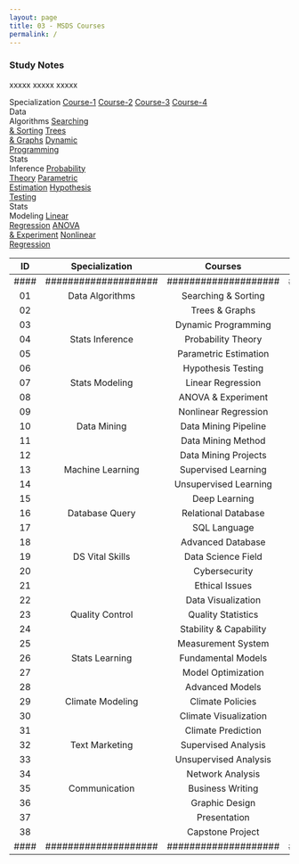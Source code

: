 ```yaml
---
layout: page
title: 03 - MSDS Courses
permalink: /
---
```


<h3>Study Notes</h3>

xxxxx xxxxx xxxxx

<div>
  <span class="cour">Specialization</span>
  <a href="/03-MSDS-Courses/MSDS01/" class="spec">Course-1</a>
  <a href="/03-MSDS-Courses/MSDS02/" class="spec">Course-2</a>
  <a href="/03-MSDS-Courses/MSDS03/" class="spec">Course-3</a>
  <a href="/03-MSDS-Courses/MSDS03/" class="spec">Course-4</a>
</div>

<div>
  <span class="spec">Data<br>Algorithms</span>
  <a href="/03-MSDS-Courses/MSDS01/" class="cour">Searching<br>& Sorting</a>
  <a href="/03-MSDS-Courses/MSDS02/" class="cour">Trees<br>& Graphs</a>
  <a href="/03-MSDS-Courses/MSDS03/" class="cour">Dynamic<br>Programming</a>
</div>

<div>
  <span class="spec">Stats<br>Inference</span>
  <a href="/03-MSDS-Courses/MSDS04/" class="cour">Probability<br>Theory</a>
  <a href="/03-MSDS-Courses/MSDS05/" class="cour">Parametric<br>Estimation</a>
  <a href="/03-MSDS-Courses/MSDS06/" class="cour">Hypothesis<br>Testing</a>
</div>

<div>
  <span class="spec">Stats<br>Modeling</span>
  <a href="/03-MSDS-Courses/MSDS07/" class="cour">Linear<br>Regression</a>
  <a href="/03-MSDS-Courses/MSDS08/" class="cour">ANOVA<br>& Experiment</a>
  <a href="/03-MSDS-Courses/MSDS09/" class="cour">Nonlinear<br>Regression</a>
</div>

| ID | Specialization     | Courses            | Link   |
|:--:|:------------------:|:------------------:|:------:|
|####|####################|####################|#####|
| 01 | Data Algorithms    | Searching & Sorting   |[Link](/03-MSDS-Courses/MSDS01/)|
| 02 |                    | Trees & Graphs        |[Link](/03-MSDS-Courses/MSDS02/)|
| 03 |                    | Dynamic Programming   |[Link](/03-MSDS-Courses/MSDS03/)|
| 04 | Stats Inference    | Probability Theory    |[Link](/03-MSDS-Courses/MSDS04/)|
| 05 |                    | Parametric Estimation |[Link](/03-MSDS-Courses/MSDS05/)|
| 06 |                    | Hypothesis Testing    |[Link](/03-MSDS-Courses/MSDS06/)|
| 07 | Stats Modeling     | Linear Regression     |[Link](/03-MSDS-Courses/MSDS07/)|
| 08 |                    | ANOVA & Experiment    |[Link](/03-MSDS-Courses/MSDS08/)|
| 09 |                    | Nonlinear Regression  |[Link](/03-MSDS-Courses/MSDS09/)|
| 10 | Data Mining        | Data Mining Pipeline  |[Link](/03-MSDS-Courses/MSDS10/)|
| 11 |                    | Data Mining Method    |[Link](/03-MSDS-Courses/MSDS11/)|
| 12 |                    | Data Mining Projects  |[Link](/03-MSDS-Courses/MSDS12/)|
| 13 | Machine Learning   | Supervised Learning   |[Link](/03-MSDS-Courses/MSDS13/)|
| 14 |                    | Unsupervised Learning |[Link](/03-MSDS-Courses/MSDS14/)|
| 15 |                    | Deep Learning         |[Link](/03-MSDS-Courses/MSDS15/)|
| 16 | Database Query     | Relational Database   |[Link](/03-MSDS-Courses/MSDS16/)|
| 17 |                    | SQL Language          |[Link](/03-MSDS-Courses/MSDS17/)|
| 18 |                    | Advanced Database     |[Link](/03-MSDS-Courses/MSDS18/)|
| 19 | DS Vital Skills    | Data Science Field    |[Link](/03-MSDS-Courses/MSDS19/)|
| 20 |                    | Cybersecurity         |[Link](/03-MSDS-Courses/MSDS20/)|
| 21 |                    | Ethical Issues        |[Link](/03-MSDS-Courses/MSDS21/)|
| 22 |                    | Data Visualization    |[Link](/03-MSDS-Courses/MSDS22/)|
| 23 | Quality Control    | Quality Statistics    |[Link](/03-MSDS-Courses/MSDS23/)|
| 24 |                    | Stability & Capability|[Link](/03-MSDS-Courses/MSDS24/)|
| 25 |                    | Measurement System    |[Link](/03-MSDS-Courses/MSDS25/)|
| 26 | Stats Learning     | Fundamental Models    |[Link](/03-MSDS-Courses/MSDS26/)|
| 27 |                    | Model Optimization    |[Link](/03-MSDS-Courses/MSDS27/)|
| 28 |                    | Advanced Models       |[Link](/03-MSDS-Courses/MSDS28/)|
| 29 | Climate Modeling   | Climate Policies      |[Link](/03-MSDS-Courses/MSDS29/)|
| 30 |                    | Climate Visualization |[Link](/03-MSDS-Courses/MSDS30/)|
| 31 |                    | Climate Prediction    |[Link](/03-MSDS-Courses/MSDS31/)|
| 32 | Text Marketing     | Supervised Analysis   |[Link](/03-MSDS-Courses/MSDS32/)|
| 33 |                    | Unsupervised Analysis |[Link](/03-MSDS-Courses/MSDS33/)|
| 34 |                    | Network Analysis      |[Link](/03-MSDS-Courses/MSDS34/)|
| 35 | Communication      | Business Writing      |[Link](/03-MSDS-Courses/MSDS35/)|
| 36 |                    | Graphic Design        |[Link](/03-MSDS-Courses/MSDS36/)|
| 37 |                    | Presentation          |[Link](/03-MSDS-Courses/MSDS37/)|
| 38 |                    | Capstone Project      |[Link](/03-MSDS-Courses/MSDS38/)|
|####|####################|####################|#####|